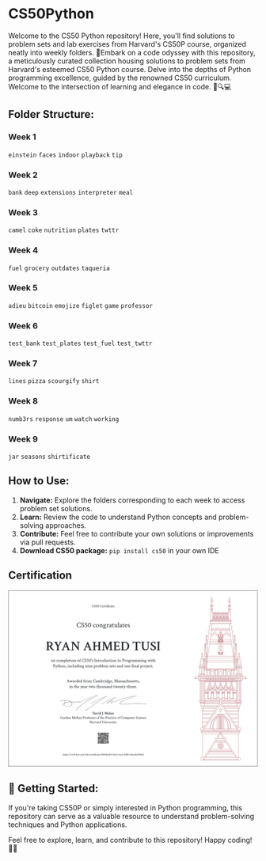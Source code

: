 # CS50Python
Welcome to the CS50 Python repository! Here, you'll find solutions to problem sets and lab exercises from Harvard's CS50P course, organized neatly into weekly folders.
🐍Embark on a code odyssey with this repository, a meticulously curated collection housing solutions to problem sets from Harvard's esteemed CS50 Python course. Delve into the depths of Python programming excellence, guided by the renowned CS50 curriculum. Welcome to the intersection of learning and elegance in code. 🌟🔍💻

## Folder Structure:

### Week 1
`einstein` `faces` `indoor` `playback` `tip`

### Week 2
`bank` `deep` `extensions` `interpreter` `meal`

### Week 3
`camel` `coke` `nutrition` `plates` `twttr`

### Week 4
`fuel` `grocery` `outdates` `taqueria`

### Week 5
`adieu` `bitcoin` `emojize` `figlet` `game` `professor`

### Week 6
`test_bank` `test_plates` `test_fuel` `test_twttr`

### Week 7
`lines` `pizza` `scourgify` `shirt`

### Week 8
`numb3rs` `response` `um` `watch` `working`

### Week 9
`jar` `seasons` `shirtificate`

## How to Use:

1. **Navigate:** Explore the folders corresponding to each week to access problem set solutions.
2. **Learn:** Review the code to understand Python concepts and problem-solving approaches.
3. **Contribute:** Feel free to contribute your own solutions or improvements via pull requests.
4. **Download CS50 package:** `pip install cs50` in your own IDE 

## Certification
![certificate](CS50P.png)

## 🚀 Getting Started:

If you're taking CS50P or simply interested in Python programming, this repository can serve as a valuable resource to understand problem-solving techniques and Python applications.

Feel free to explore, learn, and contribute to this repository! Happy coding! 🐍✨
